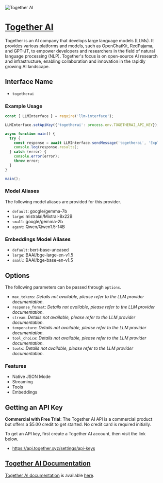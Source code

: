 ![Together AI](https://cdn.prod.website-files.com/64f6f2c0e3f4c5a91c1e823a/654692b86325351d86c33550_og-hp.jpg)

# [Together AI](https://www.together.xyz)

Together is an AI company that develops large language models (LLMs). It provides various platforms and models, such as OpenChatKit, RedPajama, and GPT-JT, to empower developers and researchers in the field of natural language processing (NLP). Together's focus is on open-source AI research and infrastructure, enabling collaboration and innovation in the rapidly growing AI landscape.

## Interface Name

- `togetherai`

### Example Usage

```javascript
const { LLMInterface } = require('llm-interface');

LLMInterface.setApiKey({'togetherai': process.env.TOGETHERAI_API_KEY});

async function main() {
  try {
    const response = await LLMInterface.sendMessage('togetherai', 'Explain the importance of low latency LLMs.');
    console.log(response.results);
  } catch (error) {
    console.error(error);
    throw error;
  }
}

main();
```

### Model Aliases

The following model aliases are provided for this provider. 

- `default`: google/gemma-7b
- `large`: mistralai/Mixtral-8x22B
- `small`: google/gemma-2b
- `agent`: Qwen/Qwen1.5-14B

### Embeddings Model Aliases

- `default`: bert-base-uncased
- `large`: BAAI/bge-large-en-v1.5
- `small`: BAAI/bge-base-en-v1.5 


## Options

The following parameters can be passed through `options`.

- `max_tokens`: _Details not available, please refer to the LLM provider documentation._
- `response_format`: _Details not available, please refer to the LLM provider documentation._
- `stream`: _Details not available, please refer to the LLM provider documentation._
- `temperature`: _Details not available, please refer to the LLM provider documentation._
- `tool_choice`: _Details not available, please refer to the LLM provider documentation._
- `tools`: _Details not available, please refer to the LLM provider documentation._


### Features

- Native JSON Mode
- Streaming
- Tools
- Embeddings


## Getting an API Key

**Commercial with Free Trial:** The Together AI API is a commercial product but offers a $5.00 credit to get started. No credit card is required initially.

To get an API key, first create a Together AI account, then visit the link below.

- https://api.together.xyz/settings/api-keys


## [Together AI Documentation](https://docs.together.ai/docs/introduction)

[Together AI documentation](https://docs.together.ai/docs/introduction) is available [here](https://docs.together.ai/docs/introduction).
